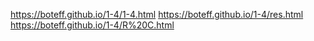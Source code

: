 https://boteff.github.io/1-4/1-4.html
https://boteff.github.io/1-4/res.html
https://boteff.github.io/1-4/R%20C.html
